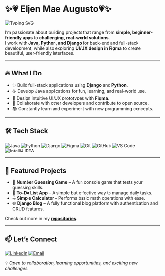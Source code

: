 # ✨💗 Eljen Mae Augusto💗✨

<a href="https://git.io/typing-svg">
  <img src="https://readme-typing-svg.demolab.com?font=Fira+Code&pause=1000&color=EF31F7&width=435&lines=Junior+Developer;Java+%26+Python+Enthusiast;Django+Developer;UI%2FUX+Learner" alt="Typing SVG" />
</a>


I’m passionate about building projects that range from **simple, beginner-friendly apps** to **challenging, real-world solutions**.  
I work with **Java, Python, and Django** for back-end and full-stack development, while also exploring **UI/UX design in Figma** to create beautiful, user-friendly interfaces.  

---

## 🔥 What I Do
- ✨ Build full-stack applications using **Django** and **Python**.
- ☕ Develop Java applications for fun, learning, and real-world use.
- 🎨 Design intuitive UI/UX prototypes with **Figma**.
- 🤝 Collaborate with other developers and contribute to open source.
- 📚 Constantly learn and experiment with new programming concepts.

---

## 🛠 Tech Stack
![Java](https://img.shields.io/badge/Java-%23ED8B00.svg?style=for-the-badge&logo=openjdk&logoColor=white)
![Python](https://img.shields.io/badge/Python-3776AB.svg?style=for-the-badge&logo=python&logoColor=white)
![Django](https://img.shields.io/badge/Django-092E20.svg?style=for-the-badge&logo=django&logoColor=white)
![Figma](https://img.shields.io/badge/Figma-F24E1E.svg?style=for-the-badge&logo=figma&logoColor=white)
![Git](https://img.shields.io/badge/Git-%23F05032.svg?style=for-the-badge&logo=git&logoColor=white)
![GitHub](https://img.shields.io/badge/GitHub-%23121011.svg?style=for-the-badge&logo=github&logoColor=white)
![VS Code](https://img.shields.io/badge/VS%20Code-%23007ACC.svg?style=for-the-badge&logo=visualstudiocode&logoColor=white)
![IntelliJ IDEA](https://img.shields.io/badge/IntelliJ%20IDEA-%23000000.svg?style=for-the-badge&logo=intellij-idea&logoColor=white)

---

## 📌 Featured Projects
- 🔢 **Number Guessing Game** – A fun console game that tests your guessing skills.  
- 📝 **To-Do List App** – A simple but effective way to manage daily tasks.  
- ➗ **Simple Calculator** – Performs basic math operations with ease.  
- 🌐 **Django Blog** – A fully functional blog platform with authentication and CRUD features.  

Check out more in my **[repositories](https://github.com/EljenMae?tab=repositories)**.

---

## 📫 Let’s Connect
[![LinkedIn](https://img.shields.io/badge/LinkedIn-%230077B5.svg?style=for-the-badge&logo=linkedin&logoColor=white)](linkedin.com/in/eljen-mae-augusto-547600261)
[![Email](https://img.shields.io/badge/Email-%23D14836.svg?style=for-the-badge&logo=gmail&logoColor=white)](mailto:YOUR-EMAIL)

💡 *Open to collaboration, learning opportunities, and exciting new challenges!*

